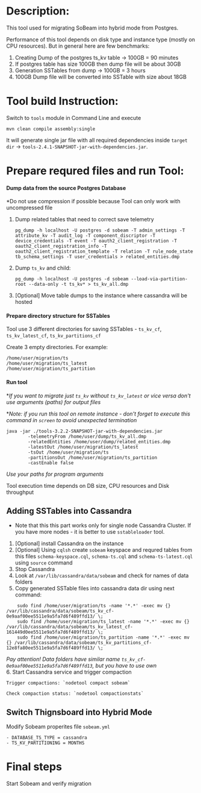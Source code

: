 # Description:
This tool used for migrating SoBeam into hybrid mode from Postgres.
   
Performance of this tool depends on disk type and instance type (mostly on CPU resources).
But in general here are few benchmarks:
1. Creating Dump of the postgres ts_kv table -> 100GB = 90 minutes
2. If postgres table has size 100GB then dump file will be about 30GB 
3. Generation SSTables from dump -> 100GB = 3 hours
4. 100GB Dump file will be converted into SSTable with size about 18GB

# Tool build Instruction:
Switch to `tools` module in Command Line and execute 

    mvn clean compile assembly:single
    
It will generate single jar file with all required dependencies inside `target dir` -> `tools-2.4.1-SNAPSHOT-jar-with-dependencies.jar`.


# Prepare requred files and run Tool:

#### Dump data from the source Postgres Database
*Do not use compression if possible because Tool can only work with uncompressed file

1. Dump related tables that need to correct save telemetry
   
   `pg_dump -h localhost -U postgres -d sobeam -T admin_settings -T attribute_kv -T audit_log -T component_discriptor -T device_credentials -T event -T oauth2_client_registration -T oauth2_client_registration_info -T oauth2_client_registration_template -T relation -T rule_node_state tb_schema_settings -T user_credentials > related_entities.dmp`
   
2. Dump `ts_kv` and child:
   
   `pg_dump -h localhost -U postgres -d sobeam --load-via-partition-root --data-only -t ts_kv* > ts_kv_all.dmp`

3. [Optional] Move table dumps to the instance where cassandra will be hosted

#### Prepare directory structure for SSTables
Tool use 3 different directories for saving SSTables - `ts_kv_cf`, `ts_kv_latest_cf`, `ts_kv_partitions_cf`

Create 3 empty directories. For example:

    /home/user/migration/ts
    /home/user/migration/ts_latest
    /home/user/migration/ts_partition
    
#### Run tool

**If you want to migrate just `ts_kv` without `ts_kv_latest` or vice versa don't use arguments (paths) for output files*

**Note: if you run this tool on remote instance - don't forget to execute this command in `screen` to avoid unexpected termination*

```
java -jar ./tools-3.2.2-SNAPSHOT-jar-with-dependencies.jar 
        -telemetryFrom /home/user/dump/ts_kv_all.dmp 
        -relatedEntities /home/user/dump/related_entities.dmp 
        -latestOut /home/user/migration/ts_latest 
        -tsOut /home/user/migration/ts 
        -partitionsOut /home/user/migration/ts_partition 
        -castEnable false 
```  
*Use your paths for program arguments*

Tool execution time depends on DB size, CPU resources and Disk throughput

## Adding SSTables into Cassandra
* Note that this this part works only for single node Cassandra Cluster. If you have more nodes - it is better to use `sstableloader` tool.

1. [Optional] install Cassandra on the instance
2. [Optional] Using `cqlsh` create `sobeam` keyspace and requred tables from this files `schema-keyspace.cql`, `schema-ts.cql` and `schema-ts-latest.cql` using `source` command
3. Stop Cassandra
4. Look at `/var/lib/cassandra/data/sobeam` and check for names of data folders
5. Copy generated SSTable files into cassandra data dir using next command:

```
    sudo find /home/user/migration/ts -name '*.*' -exec mv {} /var/lib/cassandra/data/sobeam/ts_kv_cf-0e9aaf00ee5511e9a5fa7d6f489ffd13/ \;
    sudo find /home/user/migration/ts_latest -name '*.*' -exec mv {} /var/lib/cassandra/data/sobeam/ts_kv_latest_cf-161449d0ee5511e9a5fa7d6f489ffd13/ \;
    sudo find /home/user/migration/ts_partition -name '*.*' -exec mv {} /var/lib/cassandra/data/sobeam/ts_kv_partitions_cf-12e8fa80ee5511e9a5fa7d6f489ffd13/ \;
```   
  *Pay attention! Data folders have similar name  `ts_kv_cf-0e9aaf00ee5511e9a5fa7d6f489ffd13`, but you have to use own*  
6. Start Cassandra service and trigger compaction

    Trigger compactions: `nodetool compact sobeam`
   
    Check compaction status: `nodetool compactionstats`

    
## Switch Thignsboard into Hybrid Mode

Modify Sobeam properites file `sobeam.yml`

    - DATABASE_TS_TYPE = cassandra
    - TS_KV_PARTITIONING = MONTHS    
    
# Final steps
Start Sobeam and verify migration
